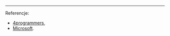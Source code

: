 ----
Referencje:
* [4programmers],
* [Microsoft].

[4programmers]: https://4programmers.net/C_sharp/Artyku%C5%82y/Garbage_Collector
[Microsoft]: https://msdn.microsoft.com/pl-pl/library/dn237299(v=vs.100).aspx